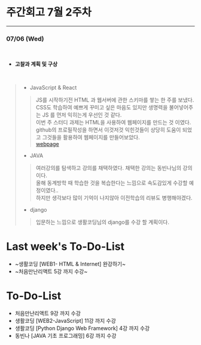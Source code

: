 # 주간회고 7월 2주차
---

### 07/06 (Wed)
<br>

+ **고찰과 계획 및 구상** <br>
<br>

>* JavaScript & React
>> JS를 시작하기전 HTML 과 웹서버에 관한 스키마를 쌓는 한 주를 보냈다.<br>
>> CSS도 학습하여 예쁘게 꾸미고 싶은 마음도 있지만 생명력을 불어넣어주는 JS 를 먼저 익히는게 우선인 것 같다.<br>
>> 이번 주 스터디 과제는 HTML을 사용하여 웹페이지를 만드는 것 이였다. <br>
>> github의 프로필작성을 하면서 이것저것 익힌것들이 상당히 도움이 되었고 그것들을 활용하여 웹페이지를 만들어보았다.<br>
>> [webpage](https://www.notion.so/TIL-WEB1-HTML-Internet-5b92e93fc1694c3396c4539150fae479) 
>> 
>
>* JAVA
>> 여러강의를 탐색하고 강의를 채택하였다. 채택한 강의는 동빈나님의 강의이다.<br>
>> 올해 동계방학 때 학습한 것을 복습한다는 느낌으로 속도감있게 수강할 예정이였다..<br>
>> 하지만 생각보다 많이 기억이 나지않아 이전학습의 리뷰도 병행해야겠다.
>
>
>* django
>> 입문하는 느낌으로 생활코딩님의 django를 수강 할 계획이다.
>
>  
> 
> 

# Last week's To-Do-List
+ ~생활코딩 [WEB1- HTML & Internet] 완강하기~
+ ~처음만난리액트 5강 까지 수강~

# To-Do-List
+ 처음만난리액트 9강 까지 수강 
+ 생활코딩 [WEB2-JavaScript] 11강 까지 수강
+ 생활코딩 [Python Django Web Framework] 4강 까지 수강
+ 동빈나 [JAVA 기초 프로그래밍] 6강 까지 수강
